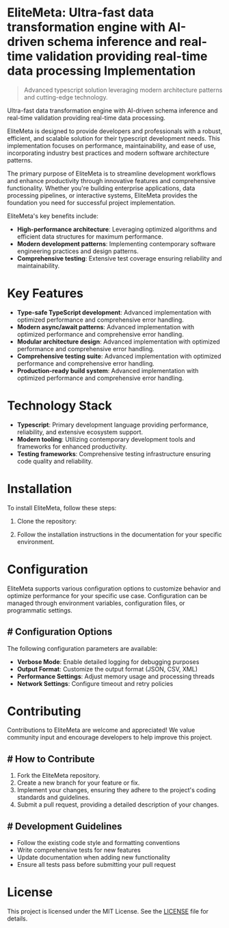 <!-- fallback_EliteMeta_20250802202103_17820 -->

# EliteMeta: Ultra-fast data transformation engine with AI-driven schema inference and real-time validation providing real-time data processing Implementation
> Advanced typescript solution leveraging modern architecture patterns and cutting-edge technology.

Ultra-fast data transformation engine with AI-driven schema inference and real-time validation providing real-time data processing.

EliteMeta is designed to provide developers and professionals with a robust, efficient, and scalable solution for their typescript development needs. This implementation focuses on performance, maintainability, and ease of use, incorporating industry best practices and modern software architecture patterns.

The primary purpose of EliteMeta is to streamline development workflows and enhance productivity through innovative features and comprehensive functionality. Whether you're building enterprise applications, data processing pipelines, or interactive systems, EliteMeta provides the foundation you need for successful project implementation.

EliteMeta's key benefits include:

* **High-performance architecture**: Leveraging optimized algorithms and efficient data structures for maximum performance.
* **Modern development patterns**: Implementing contemporary software engineering practices and design patterns.
* **Comprehensive testing**: Extensive test coverage ensuring reliability and maintainability.

# Key Features

* **Type-safe TypeScript development**: Advanced implementation with optimized performance and comprehensive error handling.
* **Modern async/await patterns**: Advanced implementation with optimized performance and comprehensive error handling.
* **Modular architecture design**: Advanced implementation with optimized performance and comprehensive error handling.
* **Comprehensive testing suite**: Advanced implementation with optimized performance and comprehensive error handling.
* **Production-ready build system**: Advanced implementation with optimized performance and comprehensive error handling.

# Technology Stack

* **Typescript**: Primary development language providing performance, reliability, and extensive ecosystem support.
* **Modern tooling**: Utilizing contemporary development tools and frameworks for enhanced productivity.
* **Testing frameworks**: Comprehensive testing infrastructure ensuring code quality and reliability.

# Installation

To install EliteMeta, follow these steps:

1. Clone the repository:


2. Follow the installation instructions in the documentation for your specific environment.

# Configuration

EliteMeta supports various configuration options to customize behavior and optimize performance for your specific use case. Configuration can be managed through environment variables, configuration files, or programmatic settings.

## # Configuration Options

The following configuration parameters are available:

* **Verbose Mode**: Enable detailed logging for debugging purposes
* **Output Format**: Customize the output format (JSON, CSV, XML)
* **Performance Settings**: Adjust memory usage and processing threads
* **Network Settings**: Configure timeout and retry policies

# Contributing

Contributions to EliteMeta are welcome and appreciated! We value community input and encourage developers to help improve this project.

## # How to Contribute

1. Fork the EliteMeta repository.
2. Create a new branch for your feature or fix.
3. Implement your changes, ensuring they adhere to the project's coding standards and guidelines.
4. Submit a pull request, providing a detailed description of your changes.

## # Development Guidelines

* Follow the existing code style and formatting conventions
* Write comprehensive tests for new features
* Update documentation when adding new functionality
* Ensure all tests pass before submitting your pull request

# License

This project is licensed under the MIT License. See the [LICENSE](https://github.com/cerenyilmazjinx/EliteMeta/blob/main/LICENSE) file for details.

